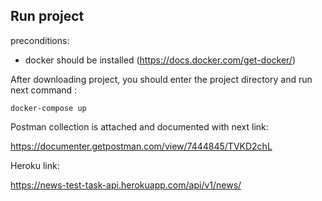 ## Run project

preconditions:
- docker should be installed
(https://docs.docker.com/get-docker/)


After downloading project, you should enter the project directory 
and run next command :
```
docker-compose up
```
Postman collection is attached and documented with next link: 

https://documenter.getpostman.com/view/7444845/TVKD2chL

Heroku link:

https://news-test-task-api.herokuapp.com/api/v1/news/
